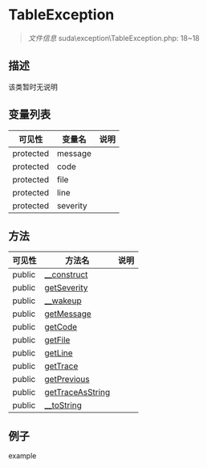 #  TableException 

> *文件信息* suda\exception\TableException.php: 18~18





## 描述



该类暂时无说明


## 变量列表
| 可见性 |  变量名   | 说明 |
|--------|----|------|
| protected    | message | | 
| protected    | code | | 
| protected    | file | | 
| protected    | line | | 
| protected    | severity | | 

## 方法

| 可见性 | 方法名 | 说明 |
|--------|-------|------|
|  public  |[__construct](TableException/__construct.md) |  |
|  public  |[getSeverity](TableException/getSeverity.md) |  |
|  public  |[__wakeup](TableException/__wakeup.md) |  |
|  public  |[getMessage](TableException/getMessage.md) |  |
|  public  |[getCode](TableException/getCode.md) |  |
|  public  |[getFile](TableException/getFile.md) |  |
|  public  |[getLine](TableException/getLine.md) |  |
|  public  |[getTrace](TableException/getTrace.md) |  |
|  public  |[getPrevious](TableException/getPrevious.md) |  |
|  public  |[getTraceAsString](TableException/getTraceAsString.md) |  |
|  public  |[__toString](TableException/__toString.md) |  |
 

## 例子

example